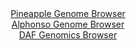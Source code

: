 <div id="Pineapple_Genome_Browser" align="center">
  <a href="https://igv.org/app/?sessionURL=blob:zZJda9swGEb_i6BjA8eW5NiJDWW4afq5tlvTJE1LMYotO0psyZFku03If59WNnazQnOxMTDIetHH8x6dLWioVExwEAJsI89GCFhALUQ7ImVV0GtSUgXCjBSKWkDSjErKEwrCLciI0mR8.8XsXGhdqdBxmK46JeG5sJVrk5JsBCetshNROgNRFGQuJNFCKudIkkY4LG86LZ2TqrLN3a7tOSnRxCFFtRBcCaeiPI9bc178qxTnlIuSxmVdaPYaIDZ5TMbUzsjnaDqKkoQqdUlfztPD6PI8mrjD8cOpP3gY35xNx_70w4jlnOha0kP.LR.u66vqctn7utT9ZeljiFEi2tPZgXv8YfhcMUnVIeqhvuv7qIsNGMZT.vw_9Ww.tmff_Zos2tnK2xzgkw0c6endZHXd3lxdnJ_Oun_s3AU7CxQiqY0JIFnIXoig5ULf8rDf.fGL.haEgeEjBQPh45MFtCTJyix_3AL9UhlfgKLr.lUdCwiZUgnCTgBhDwUB9rq9LgwCtLO2oJbF34N7Mr4NehBHGPtxxgptZE5jxStlE87tJsnsfLMnzUi5o3u1OZpFJ.6gKVLE8f1MHR8f4KO78Rs0LWAuf31C0.p7Mv0T894TxNbzfXW79dazwdnDirbDxBg3WZbzCzMaPvcTmi3W6k1I.wHKhCyJNutNxUx_WtcQyQjXptAwxeasYPplaliKFoQIu0ZekIhCGBuBzOcfoQUt5MFPvyV1d0.77w--">Pineapple Genome Browser</a>
</div>
<div id="Alphonso_Genome_Browser" align="center">
  <a href="https://igv.org/app/?sessionURL=blob:zZNba9swGIb_iyBlA8eW7MSODWW4zaFuu7ZpluZQilFs2RGxJVdSnBP579PKxm5WaC42BrqQPiR97_vq0QHUREjKGQiAbaK2iRAwgFzyzQiXVUHucEkkCDJcSGIAQTIiCEsICA4gw1Lh8eOtPrlUqpKBZVFVNUvMcm5Kx8Ql3nOGN9JMeGld8qLACy6w4kJaFwLX3KJ53dyQBa4qU_d2zLaVYoUtXFRLziS3KsLyeKPvi3.V4pwwXpK4XBeKvgmItR6tMTUz_CWcjMIkIVLekF2Unoc3Ufjk9MbzgXs5H99fTcbu5GxEc4bVWpBzGGWQPjXsi8FMXfb8q6w_zYb1zaA_60nZcLpnvW1FBZHnyEMdx3WR4.poKEvJ9n9yrQc90fmq6_Ja2n3IZO7Y7rd6HDqT4dfrYcPut95xfjRAwZO1ZgEkS.EFCBoOdI227TZ_TFHHgNDX.QhOQfD8YgAlcLLS258PQO0qTQyQ5HX9Bo8BuEiJAEHTh9BDvm.3W14L.j46GgewFsXfC7c_fvQ9aIe27cYZLZTGOY0lq6SJGTPrJDPz_YlpqtKfXqXVarBR93ehuJ0n9j6ZLlGr..csPe1ft357QG30I4r.CXcfEWKqxamwRc7TIIpEpT_afXe7cpX38PCwf53NO7iO3g3otHAyLkqs9H5d0cufvNVYUMyULtRU0gUtqNpNdI58AwJkOxpbkPCCaw6ByBefoAEN1Iaff.PpHF.O3wE-">Alphonso Genome Browser</a>
</div>


<div id="DAF_Genomics_Browser" align="center">
  <a href="https://igv.org/app/?sessionURL=blob:tZF9a9swEMa_iyD9y6.yY9eGMNw23ULTDpp52VpKuNnnF2pZriTHaUK..4TXMdgoY9CBJCSeu3tO9zuQLQpZ85bEhFru1HJdYhBZ8WEFrGvwBhhKEhfQSDSIwAIFthmS.EAKkArS26XOrJTqZGzbORRmiS1ndSYt6VnQmZL3qkIdalILGOx5C4O0Ms50sAIbmq7ireQ2ZBlKaTp2h225GUAfP7XNWBI3rG9UPbpudBO6sdwqQHdbtznu_tLIf3DWq36XrFfJmH.Fz4t8llwtks_ePL17H5zfpR8_rNNgfbKqyxZUL3A2oZc3_pfp.lOO5XK56PcDhDjMl3vUin898S5O5ruuFihnbuieekFAnYgcDdLwrNcYSFYJN3Z9I6SnBvV98.XqTQM9B8FrEt8_GEQJyB51.P2BqOdOwyISn_qRm0G4yFGQ2IwcJ3SjiE790HeiyD0aB9KL5o1pXqa3UejQhNLA.gZM.xd1M45QG_0pvhXK3yrr_a.o4Bzz0vk6oWfh9qKg0VKePTot2.6eWJS8Asogr36s4IKB0tKP5wsWaLQfw1b94uIdH47fAQ--">DAF Genomics Browser</a>
</div>
